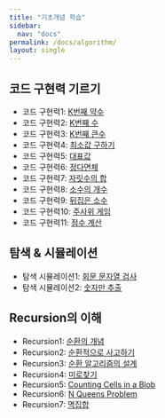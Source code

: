 ```yaml
---
title: "기초개념 학습"
sidebar:
  nav: "docs"
permalink: /docs/algorithm/
layout: single
---
```


## 코드 구현력 기르기
- 코드 구현력1: [K번째 약수](implementation1/)
- 코드 구현력2: [K번째 수](implementation2/)
- 코드 구현력3: [K번째 큰수](implementation3/)
- 코드 구현력4: [최소값 구하기](implementation4/)
- 코드 구현력5: [대표값](implementation5/)
- 코드 구현력6: [정다면체](implementation6/)
- 코드 구현력7: [자릿수의 합](implementation7/)
- 코드 구현력8: [소수의 개수](implementation8/)
- 코드 구현력9: [뒤집은 소수](implementation9/)
- 코드 구현력10: [주사위 게임](implementation10/)
- 코드 구현력11: [점수 계산](implementation11/)

## 탐색 & 시뮬레이션
- 탐색 시뮬레이션1: [회문 문자열 검사](search1/)
- 탐색 시뮬레이션2: [숫자만 추출](search2/)

## Recursion의 이해
- Recursion1: [순환의 개념](recursive1/)
- Recursion2: [순환적으로 사고하기](recursive2/)
- Recursion3: [순환 알고리즘의 설계](recursive3/)
- Recursion4: [미로찾기](recursive4/)
- Recursion5: [Counting Cells in a Blob](recursive5/)
- Recursion6: [N Queens Problem](recursive6/)
- Recursion7: [멱집합](recursive7/)
